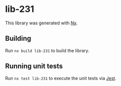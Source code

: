 # lib-231

This library was generated with [Nx](https://nx.dev).

## Building

Run `nx build lib-231` to build the library.

## Running unit tests

Run `nx test lib-231` to execute the unit tests via [Jest](https://jestjs.io).
